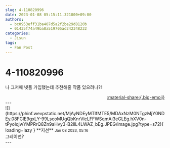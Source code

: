 ```yaml
---
slug: 4-110820996
date: 2023-01-08 05:15:11.321000+09:00
authors:
  - bc0953eff31ba407d5a2f2be29d8120b
  - 01435f74a49ba8a519705ad242348232
categories:
  - Jisun
tags:
  - Fan Post
---
```


# 4-110820996

<div class="post-container" markdown="1">
<div class="content-container md-sidebar__scrollwrap" markdown="1">

나 그저께 넷플 가입했는데 추천해줄 작품 있으려나?!

</div>
</div>

<div style="text-align: right;" markdown="1">
<a href="https://weverse.io/fromis9/fanpost/4-110820996" style="text-align: right;">:material-share:{.big-emoji}</a>
</div>
---

<div class="comments-container md-sidebar__scrollwrap" markdown="1">
<div class="comment" markdown="1">
<div class='id-container' markdown="1">
![](https://phinf.wevpstatic.net/MjAyNDEyMTlfMTE5/MDAxNzM0NTgzMjY0NDEy.08FClE9gxLY-99LscoMUgQbKnrVicLFFWSqmAi3eGLEg.hXV0n-tPyoIqjwYMPRrQ8Zn9aHvy3-B2llL4LWAZ_bEg.JPEG/image.jpg?type=s72){ loading=lazy }
**<span class="artist">지선</span>** <small>Jan 08 2023, 05:16</small><br>
</div>
<div class='comment-body' markdown="1">
그레이맨?
</div>
</div>
</div>
---
